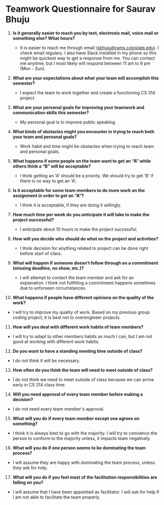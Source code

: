 # Teamwork Questionnaire for Saurav Bhuju

1. __Is it generally easier to reach you by text, electronic mail, voice mail or something else?  What hours?__ 
   * It is easier to reach me through email (sbhuju@rams.colostate.edu). I check email regulary. I also have Slack installed in my phone so this might be quickest way to get a response from me.
     You can contact me anytime, but  I most likely will respond between 11 am to 9 pm (Mon - Sun).

2. __What are your expectations about what your team will accomplish this semester?__ 
   * I expect the team to work together and create a functioning CS 314 project.

3. __What are your personal goals for improving your teamwork and communication skills this semester?__ 
   * My personal goal is to improve public speaking.

4. __What kinds of obstacles might you encounter in trying to reach both your team and personal goals?__ 
   * Work habit and time might be obstacles when trying to reach team and personal goals.

5. __What happens if some people on the team want to get an “A” while others think a “B” will be acceptable?__ 
   * I think getting an 'A' should be a priority. We should try to get 'B' if there is no way to get an 'A'.

6. __Is it acceptable for some team members to do more work on the assignment in order to get an “A”?__ 
   * I think it is acceptable, if they are doing it willingly.

7. __How much time per week do you anticipate it will take to make the project successful?__ 
   * I anticipate about 10 hours to make the project successful.

8. __How will you decide who should do what on the project and activities?__ 
   * I think decision for anything related to project can be done right before start of class.

9. __What will happen if someone doesn’t follow through on a commitment (missing deadline, no show, etc.)?__ 
   * I will attempt to contact the team member and ask for an explanation. I think not fullfilling a commitment happens sometimes due to unforseen circumstances.

10. __What happens if people have different opinions on the quality of the work?__ 
   * I will try to improve my quality of work. Based on my previous group coding project, it is best not to overengineer projects.

11. __How will you deal with different work habits of team members?__ 
   * I will try to adapt to other members habits as much I can, but I am not good at working with different work habits.

12. __Do you want to have a standing meeting time outside of class?__ 
   * I do not think it will be necessary.

13. __How often do you think the team will need to meet outside of class?__ 
   * I do not think we need to meet outside of class because we can arrive early in CS 314 class time.

14. __Will you need approval of every team member before making a decision?__ 
   * I do not need every team member's approval.

15. __What will you do if every team member except one agrees on something?__ 
   * I think it is always best to go with the majority. I will try to convience the person to conform to the majority unless, it impacts team negatively.

16. __What will you do if one person seems to be dominating the team process?__ 
   * I will assume they are happy with dominating the team process, unless they ask for help.

17. __What will you do if you feel most of the facilitation responsibilities are falling on you?__ 
   * I will assume that I have been appointed as facilitator. I will ask for help if I am not able to facilitate the team properly.
